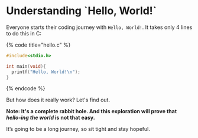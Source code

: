 # Understanding \`Hello, World!\`

Everyone starts their coding journey with `Hello, World!`. It takes only 4 lines to do this in C:

{% code title="hello.c" %}
```c
#include<stdio.h>

int main(void){
  printf("Hello, World!\n");
}
```
{% endcode %}

But how does it really work? Let's find out.

**Note: It's a complete rabbit hole. And this exploration will prove that&#x20;**_**hello-ing the world**_**&#x20;is not that easy.**

It’s going to be a long journey, so sit tight and stay hopeful.
